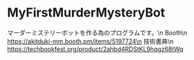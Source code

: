 # MyFirstMurderMysteryBot
マーダーミステリーボットを作る為のプログラムです。\n
Booth\n
https://akitduki-mm.booth.pm/items/5197724\n
技術書典\n
https://techbookfest.org/product/2ahbd4RDStKL9hqgz68tWq
